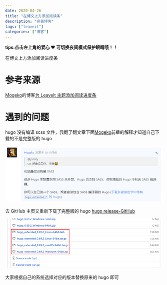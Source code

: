 ```yaml
---
date: 2020-04-26
title: "在博文上方添加阅读条"
description: "完善博客"
tags: ["leaveit"]
categories: ["博客"]
---
```


**tips:点击左上角的爱心 ❤️ 可切换夜间模式保护眼睛哦！！**

在博文上方添加阅读进度条

# 参考来源

[Mogeko](https://mogeko.me/)的博客[为 LeaveIt 主题添加阅读进度条](https://mogeko.me/2019/070/)

# 遇到的问题

hugo 没有编译 scss 文件，我翻了翻文章下面[Mogeko](https://mogeko.me/)前辈的解释才知道自己下载的不是完整版的 hugo

![image-20200426214512280](https://raw.githubusercontent.com/Dawn666Y/myPicGo/master/blog/image-20200426214512280.png)

去 GitHub 主页又重新下载了完整版的 hugo [hugo release-GitHub](https://github.com/gohugoio/hugo/releases)

![image-20200426214714540](https://raw.githubusercontent.com/Dawn666Y/myPicGo/master/blog/image-20200426214714540.png)

大家根据自己的系统选择对应的版本替换原来的 hugo 即可
